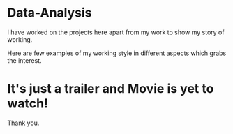 # Data-Analysis

I have worked on the projects here apart from my work to show my story of working.

Here are few examples of my working style in different aspects which grabs the interest.

# It's just a trailer and Movie is yet to watch!

Thank you.
